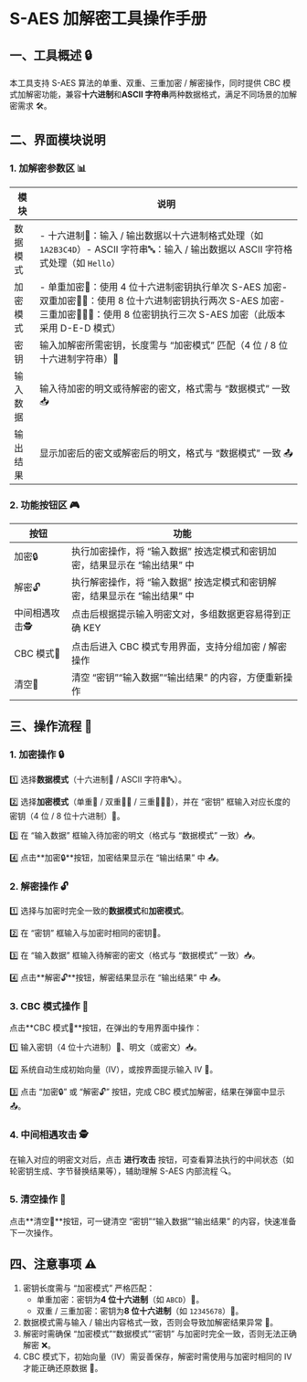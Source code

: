 # S-AES 加解密工具操作手册

## 一、工具概述 🔒

本工具支持 S-AES 算法的单重、双重、三重加密 / 解密操作，同时提供 CBC 模式加解密功能，兼容**十六进制**和**ASCII 字符串**两种数据格式，满足不同场景的加解密需求 🛠️。

## 二、界面模块说明

### 1. 加解密参数区 📊

| 模块     | 说明                                                         |
| -------- | ------------------------------------------------------------ |
| 数据模式 | - 十六进制🔢：输入 / 输出数据以十六进制格式处理（如 `1A2B3C4D`）- ASCII 字符串🔤：输入 / 输出数据以 ASCII 字符格式处理（如 `Hello`） |
| 加密模式 | - 单重加密🔐：使用 4 位十六进制密钥执行单次 S-AES 加密- 双重加密🔐🔐：使用 8 位十六进制密钥执行两次 S-AES 加密- 三重加密🔐🔐🔐：使用 8 位密钥执行三次 S-AES 加密（此版本采用 D-E-D 模式） |
| 密钥     | 输入加解密所需密钥，长度需与 “加密模式” 匹配（4 位 / 8 位十六进制字符串）🔑 |
| 输入数据 | 输入待加密的明文或待解密的密文，格式需与 “数据模式” 一致 📥   |
| 输出结果 | 显示加密后的密文或解密后的明文，格式与 “数据模式” 一致 📤     |

### 2. 功能按钮区 🎮

| 按钮          | 功能                                                         |
| ------------- | ------------------------------------------------------------ |
| 加密🔒         | 执行加密操作，将 “输入数据” 按选定模式和密钥加密，结果显示在 “输出结果” 中 |
| 解密🔓         | 执行解密操作，将 “输入数据” 按选定模式和密钥解密，结果显示在 “输出结果” 中 |
| 中间相遇攻击🕵️ | 点击后根据提示输入明密文对，多组数据更容易得到正确 KEY       |
| CBC 模式🔄     | 点击后进入 CBC 模式专用界面，支持分组加密 / 解密操作         |
| 清空🧹         | 清空 “密钥”“输入数据”“输出结果” 的内容，方便重新操作         |

## 三、操作流程 🔄

### 1. 加密操作 🔒

1️⃣ 选择**数据模式**（十六进制🔢 / ASCII 字符串🔤）。

2️⃣ 选择**加密模式**（单重🔐 / 双重🔐🔐 / 三重🔐🔐🔐），并在 “密钥” 框输入对应长度的密钥（4 位 / 8 位十六进制）🔑。

3️⃣ 在 “输入数据” 框输入待加密的明文（格式与 “数据模式” 一致）📥。

4️⃣ 点击**加密🔒**按钮，加密结果显示在 “输出结果” 中 📤。

### 2. 解密操作 🔓

1️⃣ 选择与加密时完全一致的**数据模式**和**加密模式**。

2️⃣ 在 “密钥” 框输入与加密时相同的密钥🔑。

3️⃣ 在 “输入数据” 框输入待解密的密文（格式与 “数据模式” 一致）📥。

4️⃣ 点击**解密🔓**按钮，解密结果显示在 “输出结果” 中 📤。

### 3. CBC 模式操作 🔄

点击**CBC 模式🔄**按钮，在弹出的专用界面中操作：

1️⃣ 输入密钥（4 位十六进制）🔑、明文（或密文）📥。

2️⃣ 系统自动生成初始向量（IV），或按界面提示输入 IV 🔢。

3️⃣ 点击 “加密🔒” 或 “解密🔓” 按钮，完成 CBC 模式加解密，结果在弹窗中显示 📤。

### 4. 中间相遇攻击 🕵️

在输入对应的明密文对后，点击 **进行攻击** 按钮，可查看算法执行的中间状态（如轮密钥生成、字节替换结果等），辅助理解 S-AES 内部流程 🔍。

### 5. 清空操作 🧹

点击**清空🧹**按钮，可一键清空 “密钥”“输入数据”“输出结果” 的内容，快速准备下一次操作。

## 四、注意事项 ⚠️

1. 密钥长度需与 “加密模式” 严格匹配：
   - 单重加密：密钥为**4 位十六进制**（如 `ABCD`）🔑。
   - 双重 / 三重加密：密钥为**8 位十六进制**（如 `12345678`）🔑。
2. 数据模式需与输入 / 输出内容格式一致，否则会导致加解密结果异常 🚫。
3. 解密时需确保 “加密模式”“数据模式”“密钥” 与加密时完全一致，否则无法正确解密 ❌。
4. CBC 模式下，初始向量（IV）需妥善保存，解密时需使用与加密时相同的 IV 才能正确还原数据 🔄。
